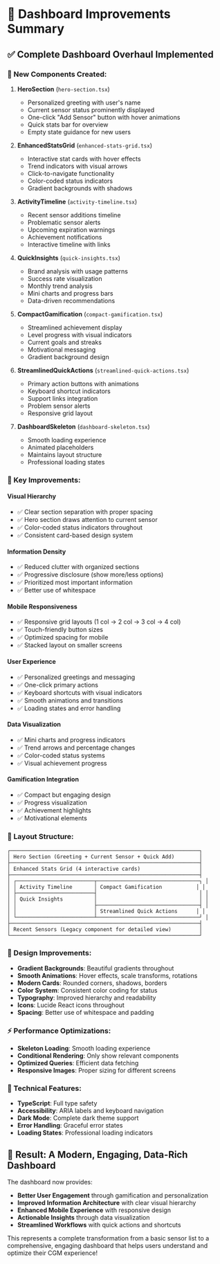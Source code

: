 # 🎉 Dashboard Improvements Summary

## ✅ **Complete Dashboard Overhaul Implemented**

### **🎯 New Components Created:**

1. **HeroSection** (`hero-section.tsx`)
   - Personalized greeting with user's name
   - Current sensor status prominently displayed
   - One-click "Add Sensor" button with hover animations
   - Quick stats bar for overview
   - Empty state guidance for new users

2. **EnhancedStatsGrid** (`enhanced-stats-grid.tsx`)
   - Interactive stat cards with hover effects
   - Trend indicators with visual arrows
   - Click-to-navigate functionality
   - Color-coded status indicators
   - Gradient backgrounds with shadows

3. **ActivityTimeline** (`activity-timeline.tsx`)
   - Recent sensor additions timeline
   - Problematic sensor alerts
   - Upcoming expiration warnings
   - Achievement notifications
   - Interactive timeline with links

4. **QuickInsights** (`quick-insights.tsx`)
   - Brand analysis with usage patterns
   - Success rate visualization
   - Monthly trend analysis
   - Mini charts and progress bars
   - Data-driven recommendations

5. **CompactGamification** (`compact-gamification.tsx`)
   - Streamlined achievement display
   - Level progress with visual indicators
   - Current goals and streaks
   - Motivational messaging
   - Gradient background design

6. **StreamlinedQuickActions** (`streamlined-quick-actions.tsx`)
   - Primary action buttons with animations
   - Keyboard shortcut indicators
   - Support links integration
   - Problem sensor alerts
   - Responsive grid layout

7. **DashboardSkeleton** (`dashboard-skeleton.tsx`)
   - Smooth loading experience
   - Animated placeholders
   - Maintains layout structure
   - Professional loading states

### **🚀 Key Improvements:**

#### **Visual Hierarchy**
- ✅ Clear section separation with proper spacing
- ✅ Hero section draws attention to current sensor
- ✅ Color-coded status indicators throughout
- ✅ Consistent card-based design system

#### **Information Density**
- ✅ Reduced clutter with organized sections
- ✅ Progressive disclosure (show more/less options)
- ✅ Prioritized most important information
- ✅ Better use of whitespace

#### **Mobile Responsiveness**
- ✅ Responsive grid layouts (1 col → 2 col → 3 col → 4 col)
- ✅ Touch-friendly button sizes
- ✅ Optimized spacing for mobile
- ✅ Stacked layout on smaller screens

#### **User Experience**
- ✅ Personalized greetings and messaging
- ✅ One-click primary actions
- ✅ Keyboard shortcuts with visual indicators
- ✅ Smooth animations and transitions
- ✅ Loading states and error handling

#### **Data Visualization**
- ✅ Mini charts and progress indicators
- ✅ Trend arrows and percentage changes
- ✅ Color-coded status systems
- ✅ Visual achievement progress

#### **Gamification Integration**
- ✅ Compact but engaging design
- ✅ Progress visualization
- ✅ Achievement highlights
- ✅ Motivational elements

### **📱 Layout Structure:**

```
┌─────────────────────────────────────────────────────────────┐
│ Hero Section (Greeting + Current Sensor + Quick Add)        │
├─────────────────────────────────────────────────────────────┤
│ Enhanced Stats Grid (4 interactive cards)                   │
├─────────────────────────────────────────────────────────────┤
│ ┌─────────────────────────┬─────────────────────────────────┐ │
│ │ Activity Timeline       │ Compact Gamification           │ │
│ ├─────────────────────────┤                                 │ │
│ │ Quick Insights          │                                 │ │
│ │                         ├─────────────────────────────────┤ │
│ │                         │ Streamlined Quick Actions      │ │
│ └─────────────────────────┴─────────────────────────────────┘ │
├─────────────────────────────────────────────────────────────┤
│ Recent Sensors (Legacy component for detailed view)         │
└─────────────────────────────────────────────────────────────┘
```

### **🎨 Design Improvements:**

- **Gradient Backgrounds**: Beautiful gradients throughout
- **Smooth Animations**: Hover effects, scale transforms, rotations
- **Modern Cards**: Rounded corners, shadows, borders
- **Color System**: Consistent color coding for status
- **Typography**: Improved hierarchy and readability
- **Icons**: Lucide React icons throughout
- **Spacing**: Better use of whitespace and padding

### **⚡ Performance Optimizations:**

- **Skeleton Loading**: Smooth loading experience
- **Conditional Rendering**: Only show relevant components
- **Optimized Queries**: Efficient data fetching
- **Responsive Images**: Proper sizing for different screens

### **🔧 Technical Features:**

- **TypeScript**: Full type safety
- **Accessibility**: ARIA labels and keyboard navigation
- **Dark Mode**: Complete dark theme support
- **Error Handling**: Graceful error states
- **Loading States**: Professional loading indicators

## 🎯 **Result: A Modern, Engaging, Data-Rich Dashboard**

The dashboard now provides:
- **Better User Engagement** through gamification and personalization
- **Improved Information Architecture** with clear visual hierarchy
- **Enhanced Mobile Experience** with responsive design
- **Actionable Insights** through data visualization
- **Streamlined Workflows** with quick actions and shortcuts

This represents a complete transformation from a basic sensor list to a comprehensive, engaging dashboard that helps users understand and optimize their CGM experience!